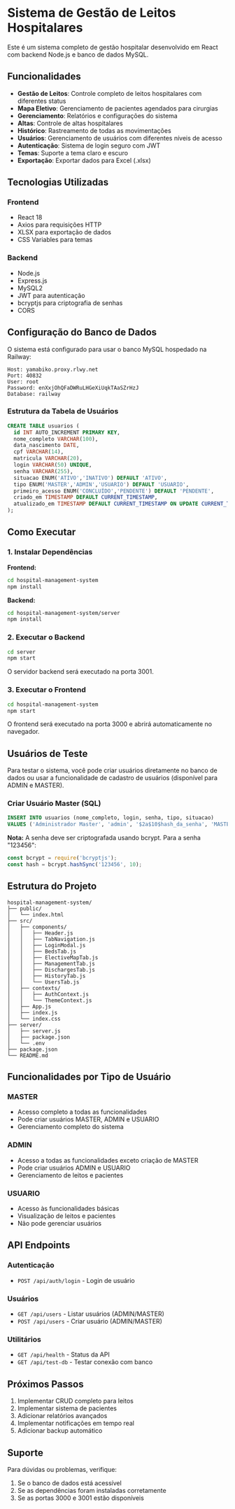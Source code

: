 # Sistema de Gestão de Leitos Hospitalares

Este é um sistema completo de gestão hospitalar desenvolvido em React com backend Node.js e banco de dados MySQL.

## Funcionalidades

- **Gestão de Leitos**: Controle completo de leitos hospitalares com diferentes status
- **Mapa Eletivo**: Gerenciamento de pacientes agendados para cirurgias
- **Gerenciamento**: Relatórios e configurações do sistema
- **Altas**: Controle de altas hospitalares
- **Histórico**: Rastreamento de todas as movimentações
- **Usuários**: Gerenciamento de usuários com diferentes níveis de acesso
- **Autenticação**: Sistema de login seguro com JWT
- **Temas**: Suporte a tema claro e escuro
- **Exportação**: Exportar dados para Excel (.xlsx)

## Tecnologias Utilizadas

### Frontend
- React 18
- Axios para requisições HTTP
- XLSX para exportação de dados
- CSS Variables para temas

### Backend
- Node.js
- Express.js
- MySQL2
- JWT para autenticação
- bcryptjs para criptografia de senhas
- CORS

## Configuração do Banco de Dados

O sistema está configurado para usar o banco MySQL hospedado na Railway:

```
Host: yamabiko.proxy.rlwy.net
Port: 40832
User: root
Password: enXxjOhQFaDWRuLHGeXiUqkTAaSZrHzJ
Database: railway
```

### Estrutura da Tabela de Usuários

```sql
CREATE TABLE usuarios (
  id INT AUTO_INCREMENT PRIMARY KEY,
  nome_completo VARCHAR(100),
  data_nascimento DATE,
  cpf VARCHAR(14),
  matricula VARCHAR(20),
  login VARCHAR(50) UNIQUE,
  senha VARCHAR(255),
  situacao ENUM('ATIVO','INATIVO') DEFAULT 'ATIVO',
  tipo ENUM('MASTER','ADMIN','USUARIO') DEFAULT 'USUARIO',
  primeiro_acesso ENUM('CONCLUÍDO','PENDENTE') DEFAULT 'PENDENTE',
  criado_em TIMESTAMP DEFAULT CURRENT_TIMESTAMP,
  atualizado_em TIMESTAMP DEFAULT CURRENT_TIMESTAMP ON UPDATE CURRENT_TIMESTAMP
);
```

## Como Executar

### 1. Instalar Dependências

**Frontend:**
```bash
cd hospital-management-system
npm install
```

**Backend:**
```bash
cd hospital-management-system/server
npm install
```

### 2. Executar o Backend

```bash
cd server
npm start
```

O servidor backend será executado na porta 3001.

### 3. Executar o Frontend

```bash
cd hospital-management-system
npm start
```

O frontend será executado na porta 3000 e abrirá automaticamente no navegador.

## Usuários de Teste

Para testar o sistema, você pode criar usuários diretamente no banco de dados ou usar a funcionalidade de cadastro de usuários (disponível para ADMIN e MASTER).

### Criar Usuário Master (SQL)

```sql
INSERT INTO usuarios (nome_completo, login, senha, tipo, situacao) 
VALUES ('Administrador Master', 'admin', '$2a$10$hash_da_senha', 'MASTER', 'ATIVO');
```

**Nota:** A senha deve ser criptografada usando bcrypt. Para a senha "123456":
```javascript
const bcrypt = require('bcryptjs');
const hash = bcrypt.hashSync('123456', 10);
```

## Estrutura do Projeto

```
hospital-management-system/
├── public/
│   └── index.html
├── src/
│   ├── components/
│   │   ├── Header.js
│   │   ├── TabNavigation.js
│   │   ├── LoginModal.js
│   │   ├── BedsTab.js
│   │   ├── ElectiveMapTab.js
│   │   ├── ManagementTab.js
│   │   ├── DischargesTab.js
│   │   ├── HistoryTab.js
│   │   └── UsersTab.js
│   ├── contexts/
│   │   ├── AuthContext.js
│   │   └── ThemeContext.js
│   ├── App.js
│   ├── index.js
│   └── index.css
├── server/
│   ├── server.js
│   ├── package.json
│   └── .env
├── package.json
└── README.md
```

## Funcionalidades por Tipo de Usuário

### MASTER
- Acesso completo a todas as funcionalidades
- Pode criar usuários MASTER, ADMIN e USUARIO
- Gerenciamento completo do sistema

### ADMIN
- Acesso a todas as funcionalidades exceto criação de MASTER
- Pode criar usuários ADMIN e USUARIO
- Gerenciamento de leitos e pacientes

### USUARIO
- Acesso às funcionalidades básicas
- Visualização de leitos e pacientes
- Não pode gerenciar usuários

## API Endpoints

### Autenticação
- `POST /api/auth/login` - Login de usuário

### Usuários
- `GET /api/users` - Listar usuários (ADMIN/MASTER)
- `POST /api/users` - Criar usuário (ADMIN/MASTER)

### Utilitários
- `GET /api/health` - Status da API
- `GET /api/test-db` - Testar conexão com banco

## Próximos Passos

1. Implementar CRUD completo para leitos
2. Implementar sistema de pacientes
3. Adicionar relatórios avançados
4. Implementar notificações em tempo real
5. Adicionar backup automático

## Suporte

Para dúvidas ou problemas, verifique:
1. Se o banco de dados está acessível
2. Se as dependências foram instaladas corretamente
3. Se as portas 3000 e 3001 estão disponíveis
